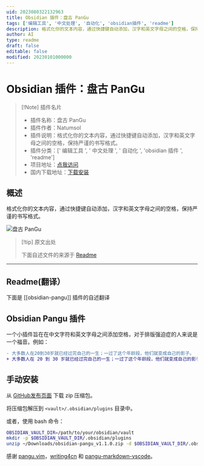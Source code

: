 ```yaml
---
uid: 2023080322132963
title: Obsidian 插件：盘古 PanGu
tags: ['编辑工具', '中文处理', '自动化', 'obsidian插件', 'readme']
description: 格式化你的文本内容，通过快捷键自动添加，汉字和英文字母之间的空格，保持严谨的书写格式。
author: AI
type: readme
draft: false
editable: false
modified: 20230101000000
---
```


# Obsidian 插件：盘古 PanGu

> [!Note] 插件名片
> - 插件名称：盘古 PanGu
> - 插件作者：Natumsol
> - 插件说明：格式化你的文本内容，通过快捷键自动添加，汉字和英文字母之间的空格，保持严谨的书写格式。
> - 插件分类：[' 编辑工具 ', ' 中文处理 ', ' 自动化 ', 'obsidian 插件 ', 'readme']
> - 项目地址：[点我访问](https://github.com/Natumsol/obsidian-pangu)
> - 国内下载地址：[下载安装](https://pkmer.cn/products/plugin/pluginMarket/?obsidian-pangu)

## 概述

格式化你的文本内容，通过快捷键自动添加，汉字和英文字母之间的空格，保持严谨的书写格式。

![盘古 PanGu](https://cdn.pkmer.cn/covers/obsidian-pangu.PNG!pkmer)

> [!tip] 原文出处
>
>下面自述文件的来源于 [Readme](https://ghproxy.net/https://raw.githubusercontent.com/Natumsol/obsidian-pangu/master/README.md)

---

## Readme(翻译）

下面是 [[obsidian-pangu]] 插件的自述翻译

## Obsidian Pangu 插件

一个小插件旨在在中文字符和英文字母之间添加空格，对于排版强迫症的人来说是一个福音。例如：

```diff
- 大多数人在20到30岁就已经过完自己的一生；一过了这个年龄段，他们就变成自己的影子。
+ 大多数人在 20 到 30 岁就已经过完自己的一生；一过了这个年龄段，他们就变成自己的影子。
```

## 手动安装

从 [GitHub发布页面](https://github.com/natumsol/obsidian-pangu/releases) 下载 zip 压缩包。

将压缩包解压到 `<vault>/.obsidian/plugins` 目录中。

或者，使用 bash 命令：

```bash
OBSIDIAN_VAULT_DIR=/path/to/your/obsidian/vault
mkdir -p $OBSIDIAN_VAULT_DIR/.obsidian/plugins
unzip ~/Downloads/obsidian-pangu_v1.1.0.zip -d $OBSIDIAN_VAULT_DIR/.obsidian/plugins
```

感谢 [pangu.vim](https://github.com/hotoo/pangu.vim)，[writing4cn](https://marketplace.visualstudio.com/items?itemName=twocucao.writing4cn) 和 [pangu-markdown-vscode](https://github.com/zhuyuanxiang/pangu-markdown-vscode)。
